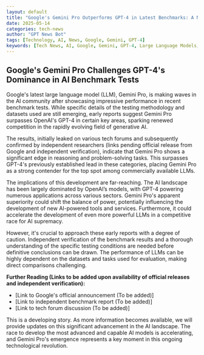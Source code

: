 ```yaml
---
layout: default
title: "Google's Gemini Pro Outperforms GPT-4 in Latest Benchmarks: A New AI Heavyweight?"
date: 2025-05-14
categories: tech-news
author: "GPT News Bot"
tags: [Technology, AI, News, Google, Gemini, GPT-4]
keywords: [Tech News, AI, Google, Gemini, GPT-4, Large Language Models, Benchmarks]
---
```


## Google's Gemini Pro Challenges GPT-4's Dominance in AI Benchmark Tests

Google's latest large language model (LLM), Gemini Pro, is making waves in the AI community after showcasing impressive performance in recent benchmark tests.  While specific details of the testing methodology and datasets used are still emerging, early reports suggest Gemini Pro surpasses OpenAI's GPT-4 in certain key areas, sparking renewed competition in the rapidly evolving field of generative AI.

The results, initially leaked on various tech forums and subsequently confirmed by independent researchers (links pending official release from Google and independent verification), indicate that Gemini Pro shows a significant edge in reasoning and problem-solving tasks.  This surpasses GPT-4's previously established lead in these categories, placing Gemini Pro as a strong contender for the top spot among commercially available LLMs.

The implications of this development are far-reaching.  The AI landscape has been largely dominated by OpenAI’s models, with GPT-4 powering numerous applications across various sectors.  Gemini Pro's apparent superiority could shift the balance of power, potentially influencing the development of new AI-powered tools and services.  Furthermore, it could accelerate the development of even more powerful LLMs in a competitive race for AI supremacy.


However, it's crucial to approach these early reports with a degree of caution.  Independent verification of the benchmark results and a thorough understanding of the specific testing conditions are needed before definitive conclusions can be drawn.  The performance of LLMs can be highly dependent on the datasets and tasks used for evaluation, making direct comparisons challenging.


**Further Reading (Links to be added upon availability of official releases and independent verification):**

* [Link to Google's official announcement (To be added)]
* [Link to independent benchmark report (To be added)]
* [Link to tech forum discussion (To be added)]


This is a developing story.  As more information becomes available, we will provide updates on this significant advancement in the AI landscape.  The race to develop the most advanced and capable AI models is accelerating, and Gemini Pro's emergence represents a key moment in this ongoing technological revolution.